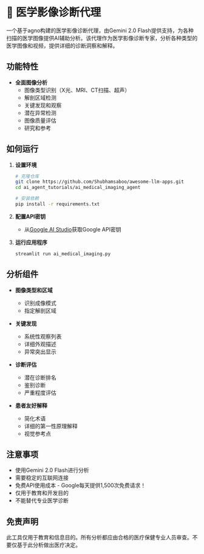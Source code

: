 # 🩻 医学影像诊断代理

一个基于agno构建的医学影像诊断代理，由Gemini 2.0 Flash提供支持，为各种扫描的医学图像提供AI辅助分析。该代理作为医学影像诊断专家，分析各种类型的医学图像和视频，提供详细的诊断洞察和解释。

## 功能特性

- **全面图像分析**
  - 图像类型识别（X光、MRI、CT扫描、超声）
  - 解剖区域检测
  - 关键发现和观察
  - 潜在异常检测
  - 图像质量评估
  - 研究和参考

## 如何运行

1. **设置环境**
   ```bash
   # 克隆仓库
   git clone https://github.com/Shubhamsaboo/awesome-llm-apps.git
   cd ai_agent_tutorials/ai_medical_imaging_agent

   # 安装依赖
   pip install -r requirements.txt
   ```

2. **配置API密钥**
   - 从[Google AI Studio](https://aistudio.google.com)获取Google API密钥

3. **运行应用程序**
   ```bash
   streamlit run ai_medical_imaging.py
   ```

## 分析组件

- **图像类型和区域**
  - 识别成像模式
  - 指定解剖区域

- **关键发现**
  - 系统性观察列表
  - 详细外观描述
  - 异常突出显示

- **诊断评估**
  - 潜在诊断排名
  - 鉴别诊断
  - 严重程度评估

- **患者友好解释**
  - 简化术语
  - 详细的第一性原理解释
  - 视觉参考点

## 注意事项

- 使用Gemini 2.0 Flash进行分析
- 需要稳定的互联网连接
- 免费API使用成本 - Google每天提供1,500次免费请求！
- 仅用于教育和开发目的
- 不能替代专业医学诊断

## 免责声明

此工具仅用于教育和信息目的。所有分析都应由合格的医疗保健专业人员审查。不要仅基于此分析做出医疗决定。
